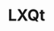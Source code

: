 ---
codehost: https://github.com/https://github.com/lxqt
logohandle: lxqt-project
sort: lxqt
title: LXQt
twitter: https://x.com/lxqt_project
website: https://lxqt-project.org/
---